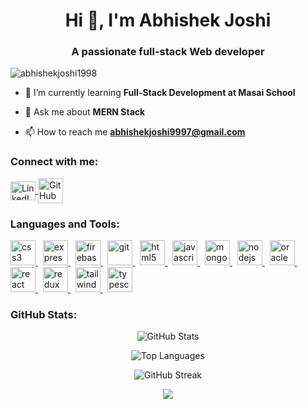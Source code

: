 <h1 align="center">Hi 👋, I'm Abhishek Joshi</h1>
<h3 align="center">A passionate full-stack Web developer</h3>

<p align="left">
  <img src="https://komarev.com/ghpvc/?username=abhishekjoshi1998&label=Profile%20views&color=0e75b6&style=flat" alt="abhishekjoshi1998" />
</p>

- 🌱 I’m currently learning **Full-Stack Development at Masai School**

- 💬 Ask me about **MERN Stack**

- 📫 How to reach me **abhishekjoshi9997@gmail.com**

<h3 align="left">Connect with me:</h3>
<p align="left">
  <a href="https://linkedin.com/in/abhishekj1998" target="blank">
    <img align="center" src="https://cdn.jsdelivr.net/gh/devicons/devicon/icons/linkedin/linkedin-original.svg" alt="LinkedIn" height="30" width="40" />
  </a>
  <a href="https://github.com/abhishekjoshi1998" target="blank">
    <img align="center" src="https://cdn.jsdelivr.net/gh/devicons/devicon/icons/github/github-original.svg" alt="GitHub" height="40" width="40" />
  </a>
</p>

<h3 align="left">Languages and Tools:</h3>
<p align="left"> 
  <a href="https://www.w3schools.com/css/" target="_blank" rel="noreferrer"> 
    <img src="https://cdn.jsdelivr.net/gh/devicons/devicon/icons/css3/css3-original-wordmark.svg" alt="css3" width="40" height="40"/> 
  </a>&nbsp;
  <a href="https://expressjs.com" target="_blank" rel="noreferrer"> 
    <img src="https://cdn.jsdelivr.net/gh/devicons/devicon/icons/express/express-original-wordmark.svg" alt="express" width="40" height="40"/> 
  </a>&nbsp;
  <a href="https://firebase.google.com/" target="_blank" rel="noreferrer"> 
    <img src="https://cdn.jsdelivr.net/gh/devicons/devicon/icons/firebase/firebase-plain.svg" alt="firebase" width="40" height="40"/> 
  </a>&nbsp;
  <a href="https://git-scm.com/" target="_blank" rel="noreferrer"> 
    <img src="https://cdn.jsdelivr.net/gh/devicons/devicon/icons/git/git-original.svg" alt="git" width="40" height="40"/> 
  </a>&nbsp;
  <a href="https://www.w3.org/html/" target="_blank" rel="noreferrer"> 
    <img src="https://cdn.jsdelivr.net/gh/devicons/devicon/icons/html5/html5-original-wordmark.svg" alt="html5" width="40" height="40"/> 
  </a>&nbsp;
  <a href="https://developer.mozilla.org/en-US/docs/Web/JavaScript" target="_blank" rel="noreferrer"> 
    <img src="https://cdn.jsdelivr.net/gh/devicons/devicon/icons/javascript/javascript-original.svg" alt="javascript" width="40" height="40"/> 
  </a>&nbsp;
  <a href="https://www.mongodb.com/" target="_blank" rel="noreferrer"> 
    <img src="https://cdn.jsdelivr.net/gh/devicons/devicon/icons/mongodb/mongodb-original-wordmark.svg" alt="mongodb" width="40" height="40"/> 
  </a>&nbsp;
  <a href="https://nodejs.org" target="_blank" rel="noreferrer"> 
    <img src="https://cdn.jsdelivr.net/gh/devicons/devicon/icons/nodejs/nodejs-original-wordmark.svg" alt="nodejs" width="40" height="40"/> 
  </a>&nbsp;
  <a href="https://www.oracle.com/" target="_blank" rel="noreferrer"> 
    <img src="https://cdn.jsdelivr.net/gh/devicons/devicon/icons/oracle/oracle-original.svg" alt="oracle" width="40" height="40"/> 
  </a>&nbsp;
  <a href="https://reactjs.org/" target="_blank" rel="noreferrer"> 
    <img src="https://cdn.jsdelivr.net/gh/devicons/devicon/icons/react/react-original-wordmark.svg" alt="react" width="40" height="40"/> 
  </a>&nbsp;
  <a href="https://redux.js.org" target="_blank" rel="noreferrer"> 
    <img src="https://cdn.jsdelivr.net/gh/devicons/devicon/icons/redux/redux-original.svg" alt="redux" width="40" height="40"/> 
  </a>&nbsp;
  <a href="https://tailwindcss.com/" target="_blank" rel="noreferrer"> 
    <img src="https://www.vectorlogo.zone/logos/tailwindcss/tailwindcss-icon.svg" alt="tailwind" width="40" height="40"/> 
  </a>&nbsp;
  <a href="https://www.typescriptlang.org/" target="_blank" rel="noreferrer"> 
    <img src="https://cdn.jsdelivr.net/gh/devicons/devicon/icons/typescript/typescript-original.svg" alt="typescript" width="40" height="40"/> 
  </a> 
</p>

<h3 align="left">GitHub Stats:</h3>

<p align="center">
  <img src="https://github-readme-stats.vercel.app/api?username=abhishekjoshi1998&show_icons=true&theme=dark&locale=en" alt="GitHub Stats" />
</p>

<p align="center">
  <img src="https://github-readme-stats.vercel.app/api/top-langs?username=abhishekjoshi1998&show_icons=true&theme=dark&locale=en&layout=compact" alt="Top Languages" />
</p>

<p align="center">
  <img src="https://github-readme-streak-stats.herokuapp.com/?user=abhishekjoshi1998&theme=dark" alt="GitHub Streak" />
</p>
<p align="center"><img src="https://readme-typing-svg.herokuapp.com?font=Ubuntu&color=%230EAA20&vCenter=true&lines=Thanks+for+visiting!+You're+welcome!" />
